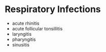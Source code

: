 # Respiratory Infections
- acute rhinitis
- acute follicular tonsillitis
- laryngitis
- pharyngitis
- sinusitis